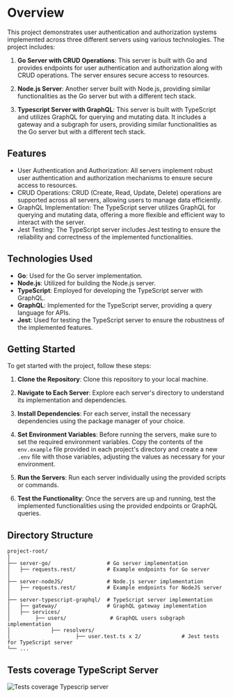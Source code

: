 # Overview

This project demonstrates user authentication and authorization systems implemented across three different servers using various technologies. The project includes:

1. **Go Server with CRUD Operations**: This server is built with Go and provides endpoints for user authentication and authorization along with CRUD operations. The server ensures secure access to resources.

2. **Node.js Server**: Another server built with Node.js, providing similar functionalities as the Go server but with a different tech stack.

3. **Typescript Server with GraphQL**: This server is built with TypeScript and utilizes GraphQL for querying and mutating data. It includes a gateway and a subgraph for users, providing similar functionalities as the Go server but with a different tech stack.

## Features

- User Authentication and Authorization: All servers implement robust user authentication and authorization mechanisms to ensure secure access to resources.
- CRUD Operations: CRUD (Create, Read, Update, Delete) operations are supported across all servers, allowing users to manage data efficiently.
- GraphQL Implementation: The TypeScript server utilizes GraphQL for querying and mutating data, offering a more flexible and efficient way to interact with the server.
- Jest Testing: The TypeScript server includes Jest testing to ensure the reliability and correctness of the implemented functionalities.

## Technologies Used

- **Go**: Used for the Go server implementation.
- **Node.js**: Utilized for building the Node.js server.
- **TypeScript**: Employed for developing the TypeScript server with GraphQL.
- **GraphQL**: Implemented for the TypeScript server, providing a query language for APIs.
- **Jest**: Used for testing the TypeScript server to ensure the robustness of the implemented features.

## Getting Started

To get started with the project, follow these steps:

1. **Clone the Repository**: Clone this repository to your local machine.

2. **Navigate to Each Server**: Explore each server's directory to understand its implementation and dependencies.

3. **Install Dependencies**: For each server, install the necessary dependencies using the package manager of your choice.

4. **Set Environment Variables**: Before running the servers, make sure to set the required environment variables. Copy the contents of the `env.example` file provided in each project's directory and create a new `.env` file with those variables, adjusting the values as necessary for your environment.

5. **Run the Servers**: Run each server individually using the provided scripts or commands.

6. **Test the Functionality**: Once the servers are up and running, test the implemented functionalities using the provided endpoints or GraphQL queries.  


## Directory Structure

```
project-root/
│
├── server-go/                  # Go server implementation
│   ├── requests.rest/          # Example endpoints for Go server
│ 
├── server-nodeJS/              # Node.js server implementation
│   ├── requests.rest/          # Example endpoints for NodeJS server
│
├── server-typescript-graphql/  # TypeScript server implementation
│   ├── gateway/                # GraphQL gateway implementation
│   ├── services/               
│        ├── users/              # GraphQL users subgraph implementation
│             ├── resolvers/
│                     ├── user.test.ts x 2/             # Jest tests for TypeScript server
└── ...
```

## Tests coverage TypeScript Server

![Tests coverage Typescrip server](https://github.com/FabioDiCeglie/Microservices-user/assets/93951206/21e16b80-613a-4eaf-a0ce-963449b2c94a)
